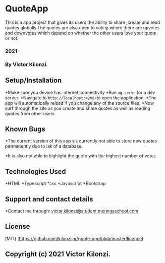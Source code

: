 # QuoteApp
This is a app project that gives its users the ability to share ,create and read quotes globally.The quotes are also open to voting where there are upvotes and downvotes which depend on whether the other users love your quote or not.

### 2021
### By Victor Kilonzi.

## Setup/Installation
*Make sure you device has internet connectivity
*Run `ng serve` for a dev server. 
*Navigate to `http://localhost:4200/`to open the application.
 *The app will automatically reload if you change any of the source files.
 *Now surf through the site as you create and share quotes as well as reading quotes from other users

## Known Bugs
*The current version of this app sis currently not able to store new quotes permanently due to lak of a database.

*It is also not able to highlight the quote with the highest number of votes

## Technologies Used
*HTML
*Typescript
*css
*Javascript
*Bootstrap

## Support and contact details
*Contact me through:
victor.kilonzi@student.moringaschool.com

##  License
[MIT] (https://github.com/kilonzijnr/quote-app/blob/master/licence)

## Copyright (c) 2021 Victor Kilonzi.

#

